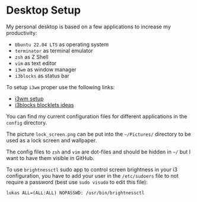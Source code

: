 # Desktop Setup

My personal desktop is based on a few applications to increase my productivity:

- `Ubuntu 22.04 LTS` as operating system
- `terminator` as terminal emulator
- `zsh` as Z Shell
- `vim` as text editor
- `i3wm` as window manager
- `i3blocks` as status bar

To setup `i3wm` proper use the following links:

- [i3wm setup](https://kifarunix.com/install-i3-windows-manager-on-ubuntu/)
- [i3blocks blocklets ideas](https://github.com/vivien/i3blocks-contrib)

You can find my current configuration files for different applications in the
`config` directory.

The picture `lock_screen.png` can be put into the `~/Pictures/` directory to be
used as a lock screen and wallpaper.

The config files to `zsh` and `vim` are dot-files and should be hidden in `~/`
but I want to have them visible in GitHub.

To use `brightnessctl` sudo app to control screen brightness in your i3
configuration, you have to add your user in the `/etc/sudoers` file to not
require a password (best use `sudo visudo` to edit this file):

```bash
lukas ALL=(ALL:ALL) NOPASSWD: /usr/bin/brightnessctl
```

